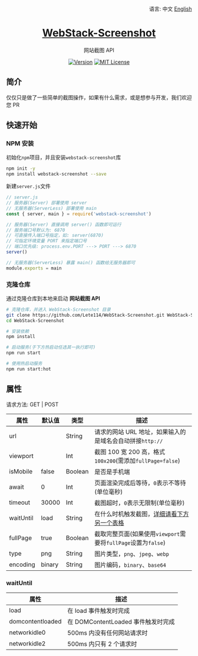 <div align="right">
  语言:
  中文
  <a title="English" href="/README_EN.md">English</a>
</div>

<h1 align="center"><a href="https://github.com/lete114/WebStack-Screenshot" target="_blank">WebStack-Screenshot</a></h1>
<p align="center">网站截图 API</p>

<p align="center">
    <a href="https://github.com/Lete114/WebStack-Screenshot/releases/"><img src="https://img.shields.io/npm/v/webstack-screenshot?logo=npm" alt="Version"></a>
    <a href="https://github.com/Lete114/WebStack-Screenshot/blob/main/LICENSE"><img src="https://img.shields.io/npm/l/webstack-screenshot" alt="MIT License"></a>
</p>

## 简介

仅仅只是做了一些简单的截图操作，如果有什么需求，或是想参与开发，我们欢迎您 PR

## 快速开始

### NPM 安装

初始化`npm`项目，并且安装`webstack-screenshot`库

```bash
npm init -y
npm install webstack-screenshot --save
```

新建`server.js`文件

```js
// server.js
// 服务器(Server) 部署使用 server
// 无服务器(ServerLess) 部署使用 main
const { server, main } = require('webstack-screenshot')

// 服务器(Server) 直接调用 server() 函数即可运行
// 服务端口号默认为: 6870
// 可直接传入端口号指定，如: server(6870)
// 可指定环境变量 PORT 来指定端口号
// 端口优先级: process.env.PORT ---> PORT ---> 6870
server()

// 无服务器(ServerLess) 暴露 main() 函数给无服务器即可
module.exports = main
```

### 克隆仓库

通过克隆仓库到本地来启动 **网站截图 API**

```bash
# 克隆仓库，并进入 WebStack-Screenshot 目录
git clone https://github.com/Lete114/WebStack-Screenshot.git WebStack-Screenshot
cd WebStack-Screenshot

# 安装依赖
npm install

# 启动服务(于下方热启动任选其一执行即可)
npm run start

# 使用热启动服务
npm run start:hot
```

## 属性

请求方法: GET | POST

| 属性      | 默认值 | 类型    | 描述                                                          |
| --------- | ------ | ------- | ------------------------------------------------------------- |
| url       |        | String  | 请求的网站 URL 地址，如果输入的是域名会自动拼接`http://`      |
| viewport  |        | Int     | 截图 100 宽 200 高，格式`100x200`(需添加`fullPage=false`)     |
| isMobile  | false  | Boolean | 是否是手机端                                                  |
| await     | 0      | Int     | 页面渲染完成后等待，`0`表示不等待(单位毫秒)                   |
| timeout   | 30000  | Int     | 截图超时，`0`表示无限制(单位毫秒)                             |
| waitUntil | load   | String  | 在什么时机触发截图，[详细请看下方另一个表格 ](#waituntil)     |
| fullPage  | true   | Boolean | 截取完整页面(如果使用`viewport`需要将`fullPage`设置为`false`) |
| type      | png    | String  | 图片类型，`png`、`jpeg`、`webp`                               |
| encoding  | binary | String  | 图片编码，`binary`、`base64`                                  |

### waitUntil

| 属性             | 描述                               |
| ---------------- | ---------------------------------- |
| load             | 在 load 事件触发时完成             |
| domcontentloaded | 在 DOMContentLoaded 事件触发时完成 |
| networkidle0     | 500ms 内没有任何网站请求时         |
| networkidle2     | 500ms 内只有 2 个请求时            |
